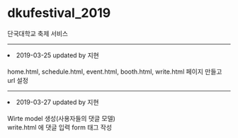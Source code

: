 # dkufestival_2019
단국대학교 축제 서비스
<br>
<hr>
<li>2019-03-25 updated by 지현<br><br>
home.html, schedule.html, event.html, booth.html, write.html 페이지 만들고 url 설정
<hr>
<li>2019-03-27 updated by 지현<br><br>
Wirte model 생성(사용자들의 댓글 모델)<br>
write.html 에 댓글 입력 form 태그 작성
